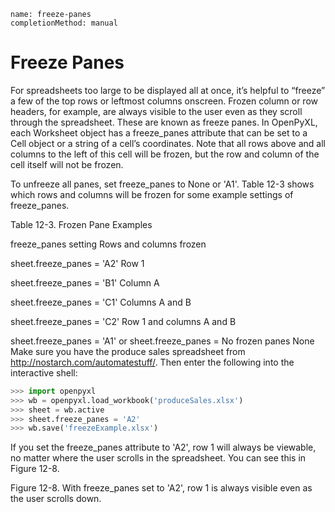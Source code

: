 ```ngMeta
name: freeze-panes
completionMethod: manual
```
# Freeze Panes
For spreadsheets too large to be displayed all at once, it’s helpful to “freeze” a few of the top rows or leftmost columns onscreen. Frozen column or row headers, for example, are always visible to the user even as they scroll through the spreadsheet. These are known as freeze panes. In OpenPyXL, each Worksheet object has a freeze_panes attribute that can be set to a Cell object or a string of a cell’s coordinates. Note that all rows above and all columns to the left of this cell will be frozen, but the row and column of the cell itself will not be frozen.

To unfreeze all panes, set freeze_panes to None or 'A1'. Table 12-3 shows which rows and columns will be frozen for some example settings of freeze_panes.

Table 12-3. Frozen Pane Examples

freeze_panes setting 							Rows and columns frozen

sheet.freeze_panes = 'A2' 						Row 1

sheet.freeze_panes = 'B1'						Column A

sheet.freeze_panes = 'C1'						Columns A and B

sheet.freeze_panes = 'C2'       				Row 1 and columns A and B

sheet.freeze_panes = 'A1' or sheet.freeze_panes = No frozen panes
None
Make sure you have the produce sales spreadsheet from <span><a href="http://nostarch.com/automatestuff/">http://nostarch.com/automatestuff/</a></span>. Then enter the following into the interactive shell:

```python
>>> import openpyxl
>>> wb = openpyxl.load_workbook('produceSales.xlsx')
>>> sheet = wb.active
>>> sheet.freeze_panes = 'A2'
>>> wb.save('freezeExample.xlsx')
```
If you set the freeze_panes attribute to 'A2', row 1 will always be viewable, no matter where the user scrolls in the spreadsheet. You can see this in Figure 12-8.

<!-- ![image](assets/000044.jpg)
 -->
Figure 12-8. With freeze_panes set to 'A2', row 1 is always visible even as the user scrolls down.



